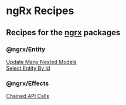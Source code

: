 # ngRx Recipes
## Recipes for the [ngrx](https://www.github.com/ngrx/platform) packages

### @ngrx/Entity
[Update Many Nested Models](./update-many-nested-models.md)  
[Select Entity By Id](./select-entity-by-id.md)

### @ngrx/Effects
[Chained API Calls](./chained-calls.md)

